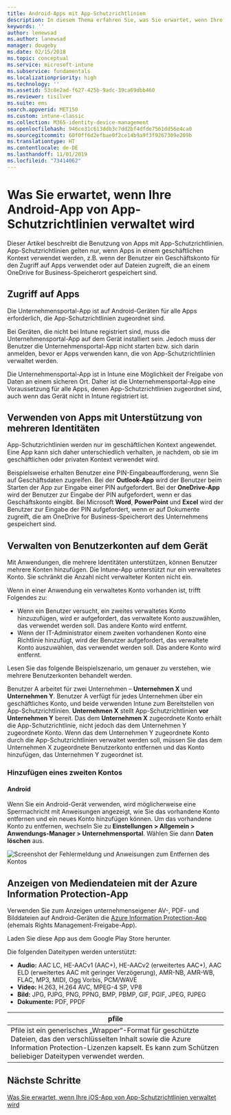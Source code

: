 ```yaml
---
title: Android-Apps mit App-Schutzrichtlinien
description: In diesem Thema erfahren Sie, was Sie erwartet, wenn Ihre App von App-Schutzrichtlinien verwaltet wird.
keywords: ''
author: lenewsad
ms.author: lanewsad
manager: dougeby
ms.date: 02/15/2018
ms.topic: conceptual
ms.service: microsoft-intune
ms.subservice: fundamentals
ms.localizationpriority: high
ms.technology: ''
ms.assetid: 53c8e2ad-f627-425b-9adc-39ca69dbb460
ms.reviewer: tisilver
ms.suite: ems
search.appverid: MET150
ms.custom: intune-classic
ms.collection: M365-identity-device-management
ms.openlocfilehash: 946ce31c613ddb3c7dd2bf4dfde7561dd56e4ca0
ms.sourcegitcommit: 60f0ff6d2efbae0f2ce14b9a9f3f9267309e209b
ms.translationtype: HT
ms.contentlocale: de-DE
ms.lasthandoff: 11/01/2019
ms.locfileid: "73414062"
---
```

# <a name="what-to-expect-when-your-android-app-is-managed-by-app-protection-policies"></a>Was Sie erwartet, wenn Ihre Android-App von App-Schutzrichtlinien verwaltet wird

Dieser Artikel beschreibt die Benutzung von Apps mit App-Schutzrichtlinien. App-Schutzrichtlinien gelten nur, wenn Apps in einem geschäftlichen Kontext verwendet werden, z.B. wenn der Benutzer ein Geschäftskonto für den Zugriff auf Apps verwendet oder auf Dateien zugreift, die an einem OneDrive for Business-Speicherort gespeichert sind.

## <a name="access-apps"></a>Zugriff auf Apps

Die Unternehmensportal-App ist auf Android-Geräten für alle Apps erforderlich, die App-Schutzrichtlinien zugeordnet sind.

Bei Geräten, die nicht bei Intune registriert sind, muss die Unternehmensportal-App auf dem Gerät installiert sein. Jedoch muss der Benutzer die Unternehmensportal-App nicht starten bzw. sich darin anmelden, bevor er Apps verwenden kann, die von App-Schutzrichtlinien verwaltet werden.

Die Unternehmensportal-App ist in Intune eine Möglichkeit der Freigabe von Daten an einem sicheren Ort. Daher ist die Unternehmensportal-App eine Voraussetzung für alle Apps, denen App-Schutzrichtlinien zugeordnet sind, auch wenn das Gerät nicht in Intune registriert ist.

## <a name="use-apps-with-multi-identity-support"></a>Verwenden von Apps mit Unterstützung von mehreren Identitäten

App-Schutzrichtlinien werden nur im geschäftlichen Kontext angewendet. Eine App kann sich daher unterschiedlich verhalten, je nachdem, ob sie im geschäftlichen oder privaten Kontext verwendet wird.

Beispielsweise erhalten Benutzer eine PIN-Eingabeaufforderung, wenn Sie auf Geschäftsdaten zugreifen. Bei der **Outlook-App** wird der Benutzer beim Starten der App zur Eingabe einer PIN aufgefordert. Bei der **OneDrive-App** wird der Benutzer zur Eingabe der PIN aufgefordert, wenn er das Geschäftskonto eingibt. Bei Microsoft **Word**, **PowerPoint** und **Excel** wird der Benutzer zur Eingabe der PIN aufgefordert, wenn er auf Dokumente zugreift, die am OneDrive for Business-Speicherort des Unternehmens gespeichert sind.

## <a name="manage-user-accounts-on-the-device"></a>Verwalten von Benutzerkonten auf dem Gerät

Mit Anwendungen, die mehrere Identitäten unterstützen, können Benutzer mehrere Konten hinzufügen.  Die Intune-App unterstützt nur ein verwaltetes Konto.  Sie schränkt die Anzahl nicht verwalteter Konten nicht ein.

Wenn in einer Anwendung ein verwaltetes Konto vorhanden ist, trifft Folgendes zu:

* Wenn ein Benutzer versucht, ein zweites verwaltetes Konto hinzuzufügen, wird er aufgefordert, das verwaltete Konto auszuwählen, das verwendet werden soll.  Das andere Konto wird entfernt.
* Wenn der IT-Administrator einem zweiten vorhandenen Konto eine Richtlinie hinzufügt, wird der Benutzer aufgefordert, das verwaltete Konto auszuwählen, das verwendet werden soll.  Das andere Konto wird entfernt.

Lesen Sie das folgende Beispielszenario, um genauer zu verstehen, wie mehrere Benutzerkonten behandelt werden.

Benutzer A arbeitet für zwei Unternehmen – **Unternehmen X** und **Unternehmen Y**. Benutzer A verfügt für jedes Unternehmen über ein geschäftliches Konto, und beide verwenden Intune zum Bereitstellen von App-Schutzrichtlinien. **Unternehmen X** stellt App-Schutzrichtlinien **vor** **Unternehmen Y** bereit. Das dem **Unternehmen X** zugeordnete Konto erhält die App-Schutzrichtlinie, nicht jedoch das dem Unternehmen Y zugeordnete Konto. Wenn das dem Unternehmen Y zugeordnete Konto durch die App-Schutzrichtlinien verwaltet werden soll, müssen Sie das dem Unternehmen X zugeordnete Benutzerkonto entfernen und das Konto hinzufügen, das Unternehmen Y zugeordnet ist.

### <a name="add-a-second-account"></a>Hinzufügen eines zweiten Kontos

#### <a name="android"></a>Android

Wenn Sie ein Android-Gerät verwenden, wird möglicherweise eine Sperrnachricht mit Anweisungen angezeigt, wie Sie das vorhandene Konto entfernen und ein neues Konto hinzufügen können.  Um das vorhandene Konto zu entfernen, wechseln Sie zu **Einstellungen &gt; Allgemein &gt; Anwendungs-Manager &gt; Unternehmensportal**. Wählen Sie dann **Daten löschen** aus.

![Screenshot der Fehlermeldung und Anweisungen zum Entfernen des Kontos](./media/end-user-mam-apps-android/Android_SwitchUser.png)

## <a name="view-media-files-with-the-azure-information-protection-app"></a>Anzeigen von Mediendateien mit der Azure Information Protection-App

Verwenden Sie zum Anzeigen unternehmenseigener AV-, PDF- und Bilddateien auf Android-Geräten die [Azure Information Protection-App](https://play.google.com/store/apps/details?id=com.microsoft.ipviewer) (ehemals Rights Management-Freigabe-App).

Laden Sie diese App aus dem Google Play Store herunter.  

Die folgenden Dateitypen werden unterstützt:

* **Audio:** AAC LC, HE-AACv1 (AAC+), HE-AACv2 (erweitertes AAC+), AAC ELD (erweitertes AAC mit geringer Verzögerung), AMR-NB, AMR-WB, FLAC, MP3, MIDI, Ogg Vorbis, PCM/WAVE
* **Video:** H.263, H.264 AVC, MPEG-4 SP, VP8
* **Bild:** JPG, PJPG, PNG, PPNG, BMP, PBMP, GIF, PGIF, JPEG, PJPEG
* **Dokumente:** PDF, PPDF

|**pfile**|
|----|
|Pfile ist ein generisches „Wrapper“-Format für geschützte Dateien, das den verschlüsselten Inhalt sowie die Azure Information Protection-Lizenzen kapselt. Es kann zum Schützen beliebiger Dateitypen verwendet werden.|

## <a name="next-steps"></a>Nächste Schritte
[Was Sie erwartet, wenn Ihre iOS-App von App-Schutzrichtlinien verwaltet wird](end-user-mam-apps-ios.md)
